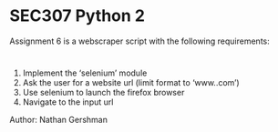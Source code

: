 # SEC307 Python 2
Assignment 6 is a webscraper script with the following requirements:
#
1. Implement the ‘selenium’ module
2. Ask the user for a website url (limit format to ‘www.<url>.com’)
3. Use selenium to launch the firefox browser
4. Navigate to the input url
  
Author: Nathan Gershman
